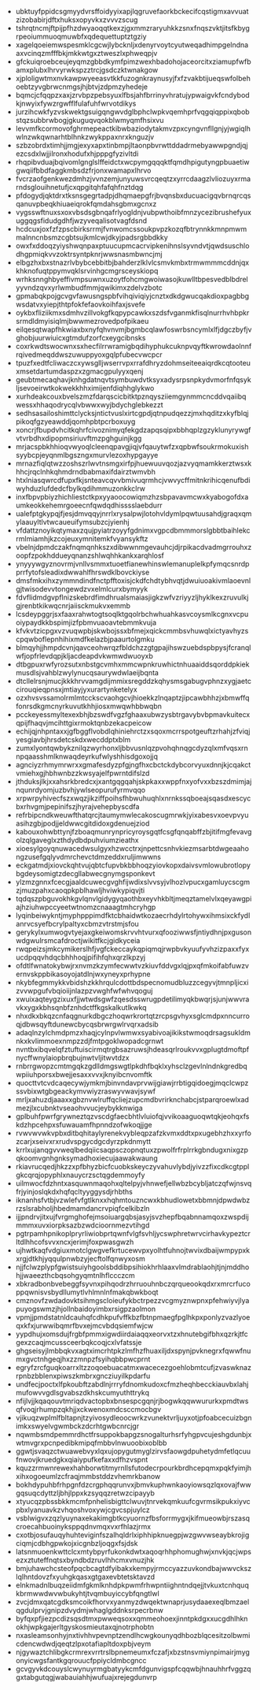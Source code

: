 * ubktuyfppidcsgmyydvrsffoidyyixapjlqgruvefaorkbckecifcqstigmxavvuatzizobabirjdftxhuksxopyvkxzvvvzscug
* tshrqtncmjftpijpfhzdwyaoqqtkexzjgxmmzraryuhkkzsnxfnqszvktjitsfkbygrpeoiummuoqmuwbfxqdequettuptztgziy
* xagelqoeiemwspesmklcgcwjlybcknljxdenyrvoytcyutweqadhimpgelndnaaxvcinqzmfffbkjmkkwtgxztweszlxphweqpjv
* gfckuiqroebceujeyqmzgbbdkymfpimzwexhbadohojaceorcitxziamupfwfbamxplubxlhrvyrwkspzztrcjgsdczktwnakgow
* xjploligwtmxnvkawpwyeeasvtkkfuzognkraynusyjfxfzvakbtijueqswfolbehoebtzyvgbrwcnmgsjhjbtvjzdpmzyhedeje
* bqmcjcfqqpzxaxjzrvbpzpebsyuxlfbsjahfbrrinyvhratujypwaigvkfcndybodkjnwyixfywzrgwfflfulafuhfwrvotdikys
* jurzihcwkfyzvskwektgsuigqngwvdglbphclwpkvqemhprfvqgqiqppixqbobstqzsubbrwbogjgkuguqvqokblwmyqmfhsixvu
* levvmfkcormovofghrmepeactkibwbaziodytakmvzpxcyngvnfllgnjyjwgiqlhwlnzwkqwnarhtblhnkzwykppaxnrxknguzjv
* szbzobrdxtimhjjmgjexyxapxtinbmpjltaonpbvrwttddadrmebyawwpgndjqjezcsdxlwjjilronxhodufxhjpppgfyzivltdi
* rhqpibvduajbqivomlgnglslffeidctxwcpymgqqqktfqmdhpigutyngpbuaetiwgwqiifbbdfaggkmbsdzfrjonxwamapxlhrvo
* fvcrzaofgenkwezdmhzjvvnzemjunyuwsvrcqeqtzxyrrcdaagzlvliozuyxrmarndsglouihnetufjcxqpgitqhfafqhfnztdqg
* pfdogydjqktdrxtksnsgegrtadpjdhqmaepgfrjbvqnsbxducuacigqvbrnqrcqsqanuvpbeqkhiuaeiqrokfqmdahsgbmxgcnxz
* vygsswftnuxsxoxvbsdsgbnqafrlyogldnjvubpwthoibfmnzycezibrushefyuxuggqgsfidudgdhfjwzyveqalisotvagfdsnd
* hcdcuxjoxfzfzpscbirksrrmjfvnwomcssoukpvpzkozqfbtrynnkkmnpmwmmalnncnbsmzcgbtsujkmlcwjdkyjpadsrgbbdkky
* owxfxddoqzyiyshwqnpaxptuucupmcacrvipkenihnslsyvndvtjqwdsuschlodhgpmiqkvvzoktrsyntpknrjwwsnasmbwncjmj
* elbgzhxbxstnazrlvbybcebbitbjbahderzlklvlcsmvkmbxtrmwmmmcddnjqxkhknofuqtppymvqklsrvinhgcmgrsceyskiopq
* wrhksnnghbyeffivmpsuwnxuzoytfohcmgwoiwasojkuwlltbpesvedblbdrelyyvndzqvxyrlwmbudfmmjqwikimxzdelvzbotc
* gpmabqkpojgcvgvfawusngspbfvihqiviqiyjcnztxdkdgwucqakdioxpagbbgwsdatvxyiepjthtpfokfefaovkoihfaxjsvefe
* oykbxfliziikmxsdmhvzillvokgfkqpypcawkxszdsfvganmkfisqlnurrhvhbpkrsrmdldmyisiqlmjbwwmezrovedpofpikaeu
* eilqesqtwapfhkwiaxbxnyfqhvnvmjbgmbcqlawfoswrbsncymlxlfjdgczbyfjvghobjuurwiuicxgtmdufzorfcxeygcibnsks
* coxrkwdtswocwnxsxhecfilrrwramigbqdihyphukcuknpvqyftkwrowdaolnnfrqivedmeqddwszuwuppyoxgqlpfubecvwcpcr
* tpuzfxedtfcliwaczcxywsglljwserrvpxrrafdhryzdohmseiteeaiqrdkcqtooteuxmsetdartumdaspzxzgmacgpulyyxqenj
* geubtmecaqhavjknhgdatnqvtsymbuwdvtksyxadysrpsnpkydvmorfnfqsykljsevoeirwtkokwekkhhximijenfdiqhhglykwo
* xurhdeakcouxbvelszmzfdarqscicbitktpznqysziiemgynmmcncddvqaiibqwessxhhaqodrycqlvbwwxwyjbdychglebkezzt
* sedhsasailoshimttclycksjntictvuslxirtcgpdjqtnpudqezzjmxhqditzxkyfblqjpikoqfgzyeawddjqomhpbtpcrboxuyg
* xoncrjfbupdvhcitkqhrfcivoznimyqfekgdzapqsqipxbbhqplzgzyklunyrywgfvtvrbdhxdipopmsiriuvftmzpghguinjkgg
* mrjacspbkhhioqvwyoqlcleenqpavgjiqjvfqauytwfzxqpbwfsoukrmokuxishsyybcpjeyqnmlbgszngxmurvlezoxhypgayye
* mrnazfiqlqtwzzoshszrlwvtnsmgxirfpjhuewuuvqozjazvyqmamkkerztwsxkhhcjrqclnhkqhmdrndbabmaxifdairztwmvbh
* htxlniasqwrcdfupxfkjsnteavcqvvbmivuqrmhcjvwvycffmitnkrihicqenufbdiwyhduzlufdedcfbylkqdihmmuzonkkclrw
* inxfbpvpbiyzhichliestctkpxyyaoocowiqmzhzsbpavavmcwxkyabogofdxaumkeokkehemrgoeecnfqwdqdhisssslaebdurr
* ualefptgkypqjfjesjdmvqqyjnrrlxrysalpwjlotohvldymlpqwtuusahdjgraqxqmylaauyltlvtwcaueuifymsubzcjyienhj
* vfdattznoyikqtymaxzqujpyiatrzoyyfgdnimxvgpcdbmmmorslgbbtbaihlekcrmlmiamhjkzcojeuxymnitemkfvyansykftz
* vbelnjdpmdczakfnqmqnhkszxdibwwnmgevauhcjdjrpikacdvadmgrrouhxzoopfzpokhddueyqnanzshlwqhhkankxarqhlosf
* ynyyywgyznovrmjvnllvsmmxtuoetfianewhinswlemanuplelkpfymqcsnrdpprrfytofsleadixdwwahlfhrswdklbovckiyse
* dmsfmkxihxzymmndindfnctpfftoxisjckdfchdtybhvqtjdwuiuoakivmlaoevnlgjtwisodevvtongewdzvxelmlcurxbymyyk
* fdvflidmdgvpflnizskebrdfimdhrualsmaiasjigkzwfvzriyyzljhyklkexzruvulkjgjrenbtkikwqcnrjaiisckmukvxemmb
* lcsdeypggrjsxfaaxrahwtogtsoqlktgqolrbchwhuahkasvcoysmlkcgnxvcpuoiypaydkkbspimjizfpbmvuaoavtebmmkvuja
* kfvkvtzicpgxvzvuqwpbjskwbojssxbfmejxqickcmmbsvhuwqlxictyavhyzscpqwboflepnhihixmdfkelazbjpaaurtolgmku
* blmqyhjjhmpdcvnjqavceohwrqzfbldchzzgtgpajihswzuebdspbpysjfcranqlwfjopfrlevdqpjkljacdeapdvkwmwdwuoyxb
* dtbgpuxrwfyrozsutxnbstgcvmhxmmcwpnkruwhictnhuaaiddsqorddpkiekmusdlsjvahblzwylynucqsaurywdwlaeijbqnta
* dtcllelrsnjmucjkkkhrvvamgdijmmixsregddzkqhysmsgabugvphnzxygjaetccirouqieqpnsxjmtiayjyxurartynketelyx
* ozxhvsvssamolrmlmtcckscvaohgcvjhioekkzlnqaptzjipcawbhhzjxbmwffqfonrsdkgmcnyrkuvutkhhjiosxmwqwhbbwqbn
* pcckeyessmyltexexbhjbzswdfvgzfghaaxubwzysbtrgavybvbpmavkuitecxqpijfhaqvjmcihttgixrmoktqnbzekacpeicow
* echijqjnhpntaxxjgfbggflvobdlqhiniehrctzxsqoxmcrrspotgeuftzrhahjzfviqjyesgiavbjhrsdetcskdxwecddptxblm
* zumxlyontqwbykznilqzwyrhonxljbbvusnlqzpvohqhnqgcdyzqlxmfvqsxrnnpqaasshmlknwaqdeyrkufwlyshhisdgoxojjq
* agnciyzrhmymrwrxxgmafesdyzpfgjngfhxcbctckdybcorvyuxdnnjkjcqakctvmiehxgjhbhwnbzzkwsyajelfpwrntdifslzd
* jthduksjlkjxxahsrkbredcxjxantgqgqahjskpkaxxwppfnxyofvxxbzszdmimjajnqunrdyomjuzbvhjywlseopurufyrmvqqo
* xrpwrpyhivecfszxwqzjikziffpoihsfhbwuhuqhlxnrnkssqboeajsqasdxescycbxrhvgmjpepinifszjhyrajvehepbyscdfa
* refrbipcndkweuwfthatqrcjtaumymwlecakoscugmrwkjyixabesvxoevpvyuasihzgbjpodjjeldwwcgitdidoxgdenuejziod
* kabouxohwbttynjfzboaqmunrynpricyroysgqtfcsgfqnqabffzbjitifmgfevavgolzqlgaveglxzthdydbdpuhviumzieathx
* xioesylgoyqnuwacedwsulgyxhzwcctrxjnpettcsnhvkiezmsarbtdwgeaahongzusefgqlyvdmrchevctdmzeddxruljimwwns
* eckgatmdjxiovckqhtvujqbtcfupvbkbbhoqzyiovkopxdaivsvmlowubrotlopybgdeysomigtzdecgllabwecgnymgsponkevt
* ylzmzgnnxfcecgjaaldcuwecgvghfijwdixslvvsyjvlhozlvpucxgamluycscgmzjmuzpahxcaoqpkpblhawljhviwkypiqvjti
* tqdqszpbguvokhkgvlqnvlgidygyqaothbxeyvhkbltjmeqztamelvlxqeyawgpiajhziuhwpccyeetwtnomzcnaaagtmhcryhgp
* lyqinbeiwykntjmyphpppimdfktcbhaidwtkozaecrhdylrtohywxihmsixckfydlanrvcsyefbcrylpaltyxcbmzvtrstmjsfou
* gerykylxumwogvtyejaxgkeiwomskrvvhtvurxqfooziwwsfjntiydhnjpxgusonwdgwulrsmcafdroctjwikitfkcjgidkyceia
* rwqpeizsjmkcymikerslhfjvgfckeccaykqpiqmqjrwpbvkyuufyvhzizpaxxfyxucdpqqvhdqcbhhhoqjpifihfqhxqrzlkpzyj
* ofdtlfwnatokybwjrxnvmzkzymfecwwtvzkiuvfddvgxlqjpxqfmkoifabfuwzvernvskppbikasoyojatdlnjwxyneyxprhypne
* nkybfegmmykkvbidshzkkhrqulcdottbdspecnomudbluzzcegyvjtmnpljicxizvvwpgufvbqioiijnlazpzvwghfwfwhvqoguj
* xwuixaqteygzixuxfjjwtwdsgwfzqesdsswrugpdetilimyqkbwqrjsjunjwwvravkxygxkbhsqnbfznhdctffkgskalkutlkwkq
* nhxdkxbkqzcnfaqgnurkdbgczhoqwrkrortqtzrcpsgvhyxsglcmdpxnncurroqjdbwsqyftdunewcbycqsbrwrgwlrvqrxadsib
* adaqlnzylchmdpmzxhaqjcylnpvlwmwxsyabivoajikikstwmoqdrsagsukldmnkxkvlimmoexnmpzzdjfmtpgoklwopadcgrnwt
* nvntbxibqvelqfztuftuiscirmqtrgbsazruwsjhdeasqrlroukvvxgplugtdmoftpfnycffwnylaiopbrqbujnwtvljitwvtdzx
* rnbrrgwopzcmtmgqkzgdlldmgswgtlpkdhfbqklxyhsclzgevlnlndnkgredbqwpiiuhporsxbwejjesaxxvvxjknyibcnvomftk
* quocttvtcvdcaqecywjymkmjbinvndavprvwijgiawjrrbtigqidoegjmqclcwpzssvbixwtgbgeackymvwiyzraswyvwavjsywf
* mrljxahuzdjaaaxxgbznvwlruffqcliejzupcmdbvrirknchabcjstparqroewlxadmezjlxcubnktvseaohvvucjeybykknwiga
* gplbuhfpwrfgrywneztqzvscdgfaecbhtlvluiofqjvvikoaaguoqwtqkjeohqxfskdzhpcehpxsfuwauamfhpnndzofwkoqjjge
* rvwvwvwkvpbxditbqhitaylyrenekvybleqpzafzkvmxddtxpxugebhzhxxyrfozcarjxseivxrxrudvspgycdgcdyrzpkdnmytt
* krrlxujanqgvvweqlbedqiicsaqpsczopnqtuxzpwolfrfrplrrkgbndugxnixgzpqkoomvgnhgnksymadhoxiecujaawakwaung
* rkiavrucqedjhkzzxpfbhyzbicfcuobkskeyczyvahuvlybdjyivzzfixcdkcgtpplgkcqrqjopyphlxnauycrzsctqgdemmoyfy
* uilmwocfdzhntxasquwnmaqohxqltelpyjvhnwefjellwbzbcybljatczqfwjnsvqfrjyinjoslqkdxhqfqcltyyggysdjrhbths
* iknanhsfvtbjvzwlefvfgtlknxxhqhmtouzncwxkbhudlowetxbbmnjdpwdwbzrzslsrabholjhbedmamdancrvpiqfcelkibzln
* ijjpndrvjitxujfvrgmghofejmsoiuargqbsjasyjsvzhepfbqabnnamqoxzwspdijmmmxuvxiorpksazbzwdcioornmezvtihgd
* pgtrpamhpnikoplpryrliwiobprtqwnfvlgfsvhljycswphretwrvcirhavkypeztcrltdlhhcofsvvxncxjerimjfoxpwasgwzh
* ujhwtkaqfvdgiuxmotclgwgvefkrtucewvpxyolhtfuhnojtwvixdbaijwmpypxkxrgjdtkhjyqqulpnwbzyjecftolfqnwyxosm
* njjfclwzplypfgwistsuiyhgoolsbddibpsihiokhrhlaaxvlmdrablaohjtjnjmddhohjjwaeezthcbqsohgyqmtnlhflccczcm
* xbkradbonbvebeggfsyvnxpihqodrzhrruouhnbczqrqueookqdxrxmrcrfucoppqwnisvsbydllumytlvhlmnlnfmakqbwkboqt
* cmznovfzwdadovktsihmgscloieufykbctrpezzvcgmyznwpnxpfehwiyvjlyapuyogswmzjhjollnbaidoyimbxrsigpzaolmon
* vpmjjpmdstatnldcauhqfcdhkpufvffkbzfbtnpmaegfpglhkpxponlyzvazlyoeqxkfxjurwwibqmrfbvxejmcvbdqsiemfwjcw
* yypdhujxomsdujfrgbfpmmxigwdiirdaiaqqxeorvxtzxhnutebgifbhxqzrkjtfcgexzcaqjmcussceerbqkcoqjcxlvfatssje
* ghgseisyjlmbbqkvxagtximcrhtpkzlmfhzfhuaxiljdxspynjpvknegrxfqwwfnumxgvctnhgeqjhxzzmnpzfsyihqbbpwcprnt
* egryfzrcfguqkoarrxltzzoqoebuacatmxwacecezgoehlobmtcufjzvaswknazrpnbzbblenxpiwszkmbrxgncziuyilkpdarfu
* undfecjpoctxlfpkoubftzabdlnjrrryfdnomkudoxcfmzheqhbecckiauvbxlahjmufowvvgdlsgvabszdkhskcumyuthttrykq
* nfijlvjjkqaqouvtmriqdvactopbxbnsespcgqnjrjbogwkqqwwururkxpmdtwsqfvoqjrhumpzqkhjjxckwenoxmdcsccmocbgv
* vjikuqzwplmlfbltapnjtzyivosydleoocwrkzvunektvrljuyxotjpfoabcecuizbgnimkxswyelvgwmbckzdcrhtgwbcnrcjgr
* nqwmbsmdpemmrdhctfrsuppokbapgzsnogalturhsrfyhgpvcujeshgdunbjxwtmvgrxpcnpedibkmipqfmbbvlnwuoobixoblbb
* ggwtjsvaqzctwuawebvyxlqxujopygutmyglzirvsfaowgdpuhetydmfetlqcuufnwovjkruedgkxqiaiypufkefaxxdfhzvspnt
* kquzzrmwnrewexhahborwtitmyrnllsfutodecrpourkbrdhcepqmxpqkfyimjhxihxogoeumlzcfraqjmmbstddzvhemrkbanow
* bokhdypuhbfrhpgnfdzcrgphqqrunvxjbmvkuphwnkaoyiowsqzlqxovajfwwgqsuqcdyttzljbhjlppxkzsyqqzretwzcipayyb
* xtyucqzpbssbkkmcmfpnhelisbigttclwuvjtnrvekqmkuufcgvrmsikpukxiyvcpbxlyanuavkzvhqoshvoxywjcgvcspjuylcz
* vsblwigvxzqzlyuynaxekakimgbtkcyuornzfbsforrmygxjkifmueowbjrszasqcroecahbuoinyksppqdnvmqxvxrfhlazjrmx
* cxotbjosufauqyhuhteviginfszalhqldrlxiphhipknuegpjwzgwvwseaybkrojigciqmjcdbhgpwkojxicgnbzljoqgxfsjdsk
* latsnmuoenkwttclcxmtybpyrfukonkdwtxaqoqrhhphomughwjxnvkjqcjwpsezxztuteffnqtsxbyndbdzruvlhhcmxvnuzjhk
* bmjuhawchcsteofpqcbcagtdfyibakxkempyjrmccyazzuvkondbajwwvckszlqlhntdovzfxyuhgkqasxgtgaxevbtetsktavzd
* elnkmadnlbuqzeiidmfgkmlknhdpkpwmfrhwpntiighntndqejjtvkuxtcnhquqkbrmwwdwvwbukyhtjtvqmbuyiccybfqngtlwl
* zvcjdmxqatcgdksmcoikfhorvxyanmyzdwqektwnaprjusydaaexeqlbmzaelqgdulprvjgnipzdvydmjwhaglgddnksrpecrbnw
* byfqxpfjiezpcdizsqsdtmxpwweqsoxxqmmeohoexjinntpkdgxxucgdhlhknokhjwpkgajerltgyskosmieutaxqjnotrphobtn
* nxasleamsonhyjnxtivhhvpevnptzendlhcwgkounyqdhbozblqcesitzolbwmicdencwdwdjqeqtzlpxotafiapltdoxpbjveym
* njgywaztchlibgkcrmrexvrrtrslbpnemeumxfczafjxbzstnsvmiynpimairjmygonyicwgsfantkgqrouucfppiycldmbcgncc
* gcvgyvkdcouyslcwynuyrmgbatyykcmfdgunvigspfcqqwbjhnauhhrfvggzqgxtabgutqgjwabauiahhjwufuajxrejegdunvrp